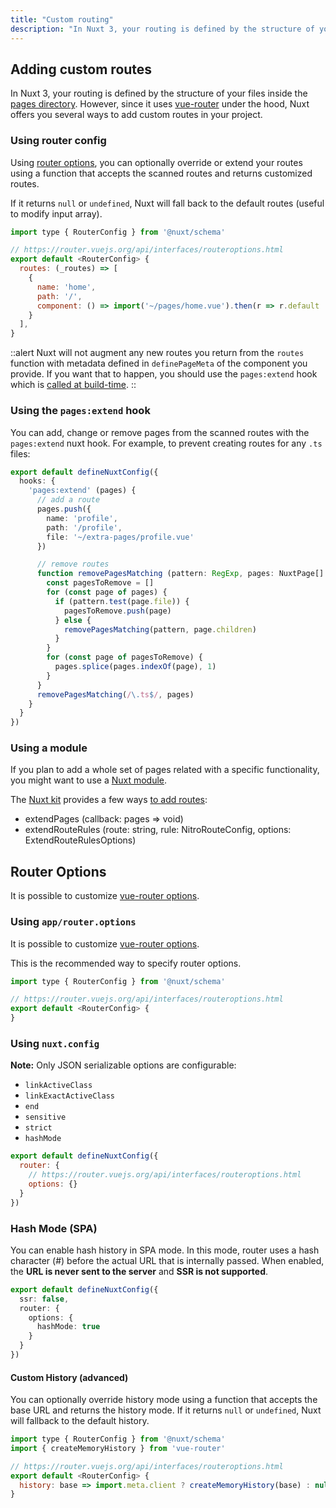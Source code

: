 ```yaml
---
title: "Custom routing"
description: "In Nuxt 3, your routing is defined by the structure of your files inside the pages directory. However, since it uses vue-router under the hood, Nuxt offers you several ways to add custom routes in your project."
---
```


## Adding custom routes

In Nuxt 3, your routing is defined by the structure of your files inside the [pages directory](/docs/guide/directory-structure/pages). However, since it uses [vue-router](https://router.vuejs.org/) under the hood, Nuxt offers you several ways to add custom routes in your project.

### Using router config

Using [router options](/docs/guide/going-further/custom-routing#router-options), you can optionally override or extend your routes using a function that accepts the scanned routes and returns customized routes.

If it returns `null` or `undefined`, Nuxt will fall back to the default routes (useful to modify input array).

```js [app/router.options.ts]
import type { RouterConfig } from '@nuxt/schema'

// https://router.vuejs.org/api/interfaces/routeroptions.html
export default <RouterConfig> {
  routes: (_routes) => [
    {
      name: 'home',
      path: '/',
      component: () => import('~/pages/home.vue').then(r => r.default || r)
    }
  ],
}
```

::alert
Nuxt will not augment any new routes you return from the `routes` function with metadata defined in `definePageMeta` of the component you provide. If you want that to happen, you should use the `pages:extend` hook which is [called at build-time](/docs/api/advanced/hooks#nuxt-hooks-build-time).
::

### Using the `pages:extend` hook

You can add, change or remove pages from the scanned routes with the `pages:extend` nuxt hook. For example, to prevent creating routes for any `.ts` files:

```ts [nuxt.config.ts]
export default defineNuxtConfig({
  hooks: {
    'pages:extend' (pages) {
      // add a route
      pages.push({
        name: 'profile',
        path: '/profile',
        file: '~/extra-pages/profile.vue'
      })

      // remove routes
      function removePagesMatching (pattern: RegExp, pages: NuxtPage[] = []) {
        const pagesToRemove = []
        for (const page of pages) {
          if (pattern.test(page.file)) {
            pagesToRemove.push(page)
          } else {
            removePagesMatching(pattern, page.children)
          }
        }
        for (const page of pagesToRemove) {
          pages.splice(pages.indexOf(page), 1)
        }
      }
      removePagesMatching(/\.ts$/, pages)
    }
  }
})
```

### Using a module

If you plan to add a whole set of pages related with a specific functionality, you might want to use a [Nuxt module](/modules).

The [Nuxt kit](docs/guide/going-further/kit) provides a few ways [to add routes](/docs/api/advanced/kit#pages):
- extendPages (callback: pages => void)
- extendRouteRules (route: string, rule: NitroRouteConfig, options: ExtendRouteRulesOptions)

## Router Options

It is possible to customize [vue-router options](https://router.vuejs.org/api/interfaces/routeroptions.html).

### Using `app/router.options`

It is possible to customize [vue-router options](https://router.vuejs.org/api/interfaces/routeroptions.html).

This is the recommended way to specify router options.

```js [app/router.options.ts]
import type { RouterConfig } from '@nuxt/schema'

// https://router.vuejs.org/api/interfaces/routeroptions.html
export default <RouterConfig> {
}
```

### Using `nuxt.config`

**Note:** Only JSON serializable options are configurable:

- `linkActiveClass`
- `linkExactActiveClass`
- `end`
- `sensitive`
- `strict`
- `hashMode`

```js [nuxt.config]
export default defineNuxtConfig({
  router: {
    // https://router.vuejs.org/api/interfaces/routeroptions.html
    options: {}
  }
})
```

### Hash Mode (SPA)

You can enable hash history in SPA mode. In this mode, router uses a hash character (#) before the actual URL that is internally passed. When enabled, the **URL is never sent to the server** and **SSR is not supported**.

```ts [nuxt.config.ts]
export default defineNuxtConfig({
  ssr: false,
  router: {
    options: {
      hashMode: true
    }
  }
})
```

#### Custom History (advanced)

You can optionally override history mode using a function that accepts the base URL and returns the history mode. If it returns `null` or `undefined`, Nuxt will fallback to the default history.

```js [app/router.options.ts]
import type { RouterConfig } from '@nuxt/schema'
import { createMemoryHistory } from 'vue-router'

// https://router.vuejs.org/api/interfaces/routeroptions.html
export default <RouterConfig> {
  history: base => import.meta.client ? createMemoryHistory(base) : null /* default */
}
```
